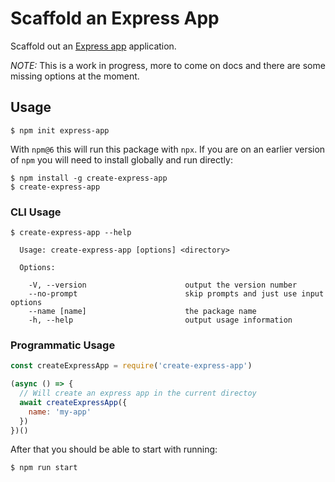# Scaffold an Express App

Scaffold out an [Express app](https://www.npmjs.com/package/express) application.

*NOTE:* This is a work in progress, more to come on docs and there are some missing options at the moment.

## Usage

```
$ npm init express-app
```

With `npm@6` this will run this package with `npx`.  If you are on an earlier version of `npm` you will
need to install globally and run directly:

```
$ npm install -g create-express-app
$ create-express-app
```

### CLI Usage

```
$ create-express-app --help

  Usage: create-express-app [options] <directory>

  Options:

    -V, --version                      output the version number
    --no-prompt                        skip prompts and just use input options
    --name [name]                      the package name
    -h, --help                         output usage information
```

### Programmatic Usage

```javascript
const createExpressApp = require('create-express-app')

(async () => {
  // Will create an express app in the current directoy
  await createExpressApp({
    name: 'my-app'
  })
})()
```

After that you should be able to start with running:

```
$ npm run start
```
